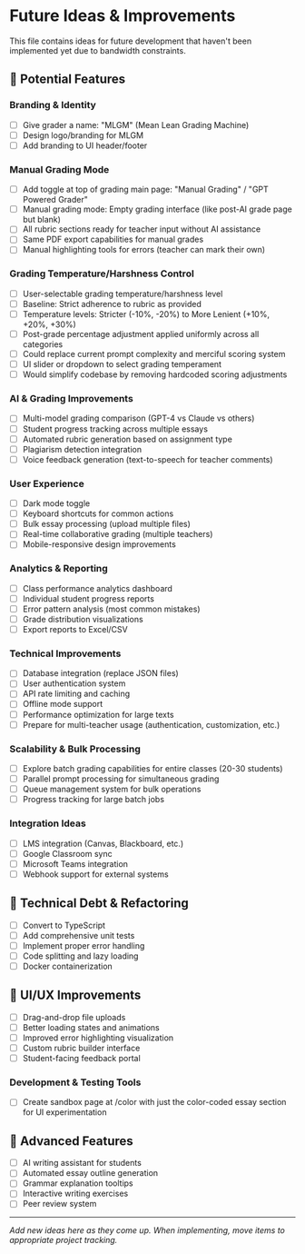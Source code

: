 # Future Ideas & Improvements

This file contains ideas for future development that haven't been implemented yet due to bandwidth constraints.

## 🚀 Potential Features

### Branding & Identity
- [ ] Give grader a name: "MLGM" (Mean Lean Grading Machine)
- [ ] Design logo/branding for MLGM
- [ ] Add branding to UI header/footer

### Manual Grading Mode
- [ ] Add toggle at top of grading main page: "Manual Grading" / "GPT Powered Grader"
- [ ] Manual grading mode: Empty grading interface (like post-AI grade page but blank)
- [ ] All rubric sections ready for teacher input without AI assistance
- [ ] Same PDF export capabilities for manual grades
- [ ] Manual highlighting tools for errors (teacher can mark their own)

### Grading Temperature/Harshness Control
- [ ] User-selectable grading temperature/harshness level
- [ ] Baseline: Strict adherence to rubric as provided
- [ ] Temperature levels: Stricter (-10%, -20%) to More Lenient (+10%, +20%, +30%)
- [ ] Post-grade percentage adjustment applied uniformly across all categories
- [ ] Could replace current prompt complexity and merciful scoring system
- [ ] UI slider or dropdown to select grading temperament
- [ ] Would simplify codebase by removing hardcoded scoring adjustments

### AI & Grading Improvements
- [ ] Multi-model grading comparison (GPT-4 vs Claude vs others)
- [ ] Student progress tracking across multiple essays
- [ ] Automated rubric generation based on assignment type
- [ ] Plagiarism detection integration
- [ ] Voice feedback generation (text-to-speech for teacher comments)

### User Experience
- [ ] Dark mode toggle
- [ ] Keyboard shortcuts for common actions
- [ ] Bulk essay processing (upload multiple files)
- [ ] Real-time collaborative grading (multiple teachers)
- [ ] Mobile-responsive design improvements

### Analytics & Reporting
- [ ] Class performance analytics dashboard
- [ ] Individual student progress reports
- [ ] Error pattern analysis (most common mistakes)
- [ ] Grade distribution visualizations
- [ ] Export reports to Excel/CSV

### Technical Improvements
- [ ] Database integration (replace JSON files)
- [ ] User authentication system
- [ ] API rate limiting and caching
- [ ] Offline mode support
- [ ] Performance optimization for large texts
- [ ] Prepare for multi-teacher usage (authentication, customization, etc.)

### Scalability & Bulk Processing
- [ ] Explore batch grading capabilities for entire classes (20-30 students)
- [ ] Parallel prompt processing for simultaneous grading
- [ ] Queue management system for bulk operations
- [ ] Progress tracking for large batch jobs

### Integration Ideas
- [ ] LMS integration (Canvas, Blackboard, etc.)
- [ ] Google Classroom sync
- [ ] Microsoft Teams integration
- [ ] Webhook support for external systems

## 🔧 Technical Debt & Refactoring
- [ ] Convert to TypeScript
- [ ] Add comprehensive unit tests
- [ ] Implement proper error handling
- [ ] Code splitting and lazy loading
- [ ] Docker containerization

## 🎨 UI/UX Improvements
- [ ] Drag-and-drop file uploads
- [ ] Better loading states and animations
- [ ] Improved error highlighting visualization
- [ ] Custom rubric builder interface
- [ ] Student-facing feedback portal

### Development & Testing Tools
- [ ] Create sandbox page at /color with just the color-coded essay section for UI experimentation

## 🌟 Advanced Features
- [ ] AI writing assistant for students
- [ ] Automated essay outline generation
- [ ] Grammar explanation tooltips
- [ ] Interactive writing exercises
- [ ] Peer review system

---

*Add new ideas here as they come up. When implementing, move items to appropriate project tracking.*